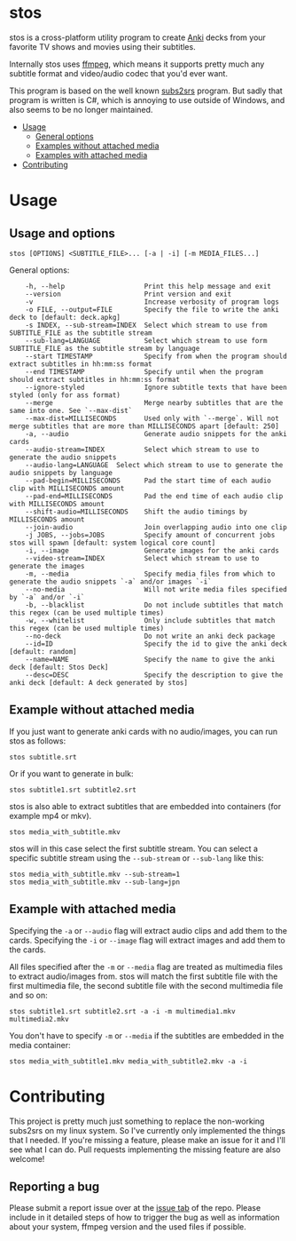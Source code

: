 # stos
stos is a cross-platform utility program to create [Anki](https://apps.ankiweb.net/) decks from your favorite TV shows and movies using their subtitles.

Internally stos uses [ffmpeg](https://ffmpeg.org/), which means it supports pretty much any subtitle format and video/audio codec that you'd ever want.

This program is based on the well known [subs2srs](https://subs2srs.sourceforge.net/) program.
But sadly that program is written is C#, which is annoying to use outside of Windows, and also seems to be no longer maintained.

* [Usage](#usage)
  * [General options](#usage-and-options)
  * [Examples without attached media](#example-without-attached-media)
  * [Examples with attached media](#example-with-attached-media)
* [Contributing](#contributing)
# Usage

## Usage and options
```
stos [OPTIONS] <SUBTITLE_FILE>... [-a | -i] [-m MEDIA_FILES...]
```
General options:
```
    -h, --help                    Print this help message and exit
    --version                     Print version and exit
    -v                            Increase verbosity of program logs
    -o FILE, --output=FILE        Specify the file to write the anki deck to [default: deck.apkg]
    -s INDEX, --sub-stream=INDEX  Select which stream to use from SUBTITLE_FILE as the subtitle stream
    --sub-lang=LANGUAGE           Select which stream to use form SUBTITLE_FILE as the subtitle stream by language
    --start TIMESTAMP             Specify from when the program should extract subtitles in hh:mm:ss format
    --end TIMESTAMP               Specify until when the program should extract subtitles in hh:mm:ss format
    --ignore-styled               Ignore subtitle texts that have been styled (only for ass format)
    --merge                       Merge nearby subtitles that are the same into one. See `--max-dist`
    --max-dist=MILLISECONDS       Used only with `--merge`. Will not merge subtitles that are more than MILLISECONDS apart [default: 250]
    -a, --audio                   Generate audio snippets for the anki cards
    --audio-stream=INDEX          Select which stream to use to generate the audio snippets
    --audio-lang=LANGUAGE  Select which stream to use to generate the audio snippets by language
    --pad-begin=MILLISECONDS      Pad the start time of each audio clip with MILLISECONDS amount
    --pad-end=MILLISECONDS        Pad the end time of each audio clip with MILLISECONDS amount
    --shift-audio=MILLISECONDS    Shift the audio timings by MILLISECONDS amount
    --join-audio                  Join overlapping audio into one clip
    -j JOBS, --jobs=JOBS          Specify amount of concurrent jobs stos will spawn [default: system logical core count]
    -i, --image                   Generate images for the anki cards
    --video-stream=INDEX          Select which stream to use to generate the images
    -m, --media                   Specify media files from which to generate the audio snippets `-a` and/or images `-i`
    --no-media                    Will not write media files specified by `-a` and/or `-i`
    -b, --blacklist               Do not include subtitles that match this regex (can be used multiple times)
    -w, --whitelist               Only include subtitles that match this regex (can be used multiple times)
    --no-deck                     Do not write an anki deck package
    --id=ID                       Specify the id to give the anki deck [default: random]
    --name=NAME                   Specify the name to give the anki deck [default: Stos Deck]
    --desc=DESC                   Specify the description to give the anki deck [default: A deck generated by stos]
```

## Example without attached media
If you just want to generate anki cards with no audio/images, you can run stos as follows:
```
stos subtitle.srt
```
Or if you want to generate in bulk:
```
stos subtitle1.srt subtitle2.srt
```

stos is also able to extract subtitles that are embedded into containers (for example mp4 or mkv).
```
stos media_with_subtitle.mkv
```
stos will in this case select the first subtitle stream. You can select a specific subtitle stream using the `--sub-stream` or `--sub-lang` like this:
```
stos media_with_subtitle.mkv --sub-stream=1
stos media_with_subtitle.mkv --sub-lang=jpn
```

## Example with attached media
Specifying the `-a` or `--audio` flag will extract audio clips and add them to the cards.
Specifying the `-i` or `--image` flag will extract images and add them to the cards.

All files specified after the `-m` or `--media` flag are treated as multimedia files to extract audio/images from.
stos will match the first subtitle file with the first multimedia file, the second subtitle file with the second multimedia file and so on:
```
stos subtitle1.srt subtitle2.srt -a -i -m multimedia1.mkv multimedia2.mkv
```

You don't have to specify `-m` or `--media` if the subtitles are embedded in the media container:
```
stos media_with_subtitle1.mkv media_with_subtitle2.mkv -a -i
```

# Contributing
This project is pretty much just something to replace the non-working subs2srs on my linux system. So I've currently only implemented the things that
I needed. If you're missing a feature, please make an issue for it and I'll see what I can do. Pull requests implementing the missing feature are also
welcome!

## Reporting a bug
Please submit a report issue over at the [issue tab](https://github.com/Hyxogen/stos/issues) of the repo. Please include in it detailed steps of how to
trigger the bug as well as information about your system, ffmpeg version and the used files if possible.

